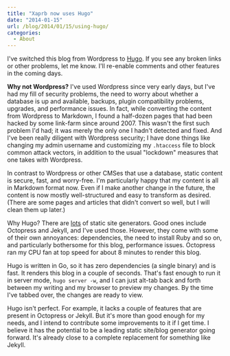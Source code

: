 ```yaml
---
title: "Xaprb now uses Hugo"
date: "2014-01-15"
url: /blog/2014/01/15/using-hugo/
categories:
  - About
---
```

I've switched this blog from Wordpress to [Hugo](http://hugo.spf13.com). If you see any broken links or
other problems, let me know. I'll re-enable comments and other features in the
coming days.

**Why not Wordpress?** I've used Wordpress since very early days, but I've had my
fill of security problems, the need to worry about whether a database is up and
available, backups, plugin compatibility problems, upgrades, and performance
issues. In fact, while converting the content from Wordpress to Markdown, I
found a half-dozen pages that had been hacked by some link-farm since around
2007. This wasn't the first such problem I'd had; it was merely the only one I
hadn't detected and fixed. And I've been really diligent with Wordpress
security; I have done things like changing my admin username and customizing my
`.htaccess` file to block common attack vectors, in addition to the usual
"lockdown" measures that one takes with Wordpress.

In contrast to Wordpress or other CMSes that use a database, static content is
secure, fast, and worry-free. I'm particularly happy that my content is all in
Markdown format now. Even if I make another change in the future, the content is
now mostly well-structured and easy to transform as desired. (There are some
pages and articles that didn't convert so well, but I will clean them up later.)

Why Hugo? There are [lots](http://staticsitegenerators.net) of static site generators. Good ones include
Octopress and Jekyll, and I've used those. However, they come with some of their
own annoyances: dependencies, the need to install Ruby and so on, and
particularly bothersome for this blog, performance issues. Octopress ran my CPU
fan at top speed for about 8 minutes to render this blog.

Hugo is written in Go, so it has zero dependencies (a single binary) and is
fast. It renders this blog in a couple of seconds. That's fast enough to run it
in server mode, `hugo server -w`, and I can just alt-tab back and forth between
my writing and my browser to preview my changes. By the time I've tabbed over,
the changes are ready to view.

Hugo isn't perfect. For example, it lacks a couple of features that are present
in Octopress or Jekyll. But it's more than good enough for my needs, and I
intend to contribute some improvements to it if I get time. I believe it has the
potential to be a leading static site/blog generator going forward. It's already
close to a complete replacement for something like Jekyll.


